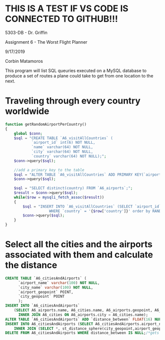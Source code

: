 # THIS IS A TEST IF VS CODE IS CONNECTED TO GITHUB!!!
5303-DB - Dr. Griffin

Assignment 6 - The Worst Flight Planner

9/17/2019

Corbin Matamoros

This program will list SQL queuries executed on a MySQL database
to produce a set of routes a plane could take to get from one
location to the next.


# Traveling through every country worldwide

```php
function getRandomAirportPerCountry()
{
    global $conn;
	$sql = "CREATE TABLE `A6_visitAllCountries` (
			`airport_id` int(6) NOT NULL,
			`name` varchar(64) NOT NULL,
			`city` varchar(64) NOT NULL,
			`country` varchar(64) NOT NULL);";
	$conn->query($sql);
	
	//add a primary key to the table
	$sql = "ALTER TABLE `A6_visitAllCountries` ADD PRIMARY KEY(`airport_id`);";
	$conn->query($sql);
	
    $sql = "SELECT distinct(country) FROM `A6_airports`;";
    $result = $conn->query($sql);
    while($row = mysqli_fetch_assoc($result))
	{
        $sql = "INSERT INTO `A6_visitAllCountries` (SELECT `airport_id`, `name`, `city`, `country` FROM `A6_airports` 
					WHERE `country` = '{$row['country']}' order by RAND() LIMIT 1);";
		$conn->query($sql);
    }
}
```

# Select all the cities and the airports associated with them and calculate the distance

```sql
CREATE TABLE `A6_citiesAndAirports` (
      `airport_name` varchar(100) NOT NULL, 
      `city_name` varchar(100) NOT NULL, 
      `airport_geopoint` POINT, 
      `city_geopoint` POINT
      );
INSERT INTO `A6_citiesAndAirports` 
    (SELECT A6_airports.name, A6_cities.name, A6_airports.geopoint, A6_cities.geopoint FROM A6_airports 
      INNER JOIN A6_cities ON A6_airports.city = A6_cities.name);
ALTER TABLE `A6_citiesAndAirports` ADD `distance_between` FLOAT(16) NULL DEFAULT NULL AFTER `city_geopoint`;
INSERT INTO A6_citiesAndAirports (SELECT A6_citiesAndAirports.airport_name, A6_citiesAndAirports.city_name, A6_citiesAndAirports.airport_geopoint, A6_citiesAndAirports.city_geopoint, st_distance_sphere(A6_citiesAndAirports.city_geopoint,A6_citiesAndAirports.airport_geopoint) from A6_citiesAndAirports 
	INNER JOIN (SELECT *, st_distance_sphere(city_geopoint,airport_geopoint) from A6_citiesAndAirports) AS B ON A6_citiesAndAirports.airport_name = B.airport_name);
DELETE FROM A6_citiesAndAirports WHERE distance_between IS NULL;/*gets rid of the duplicates*/
```
